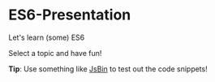 # ES6-Presentation
Let's learn (some) ES6

Select a topic and have fun!

**Tip**: Use something like [JsBin](www.jsbin.com) to test out the code snippets!
